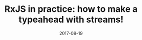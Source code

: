 ---
title: "RxJS in practice: how to make a typeahead with streams!"
published: true
type: media
date: "2017-08-19"
platform: Dev.to
link: https://dev.to/sammyisa/rxjs-in-practice-how-to-make-a-typeahead-with-streams
description: After publishing the first article, I wanted to make a step by step example of how to use RxJS in a real life scenario. A typeahead is the perfect example because of the series of async events.
---